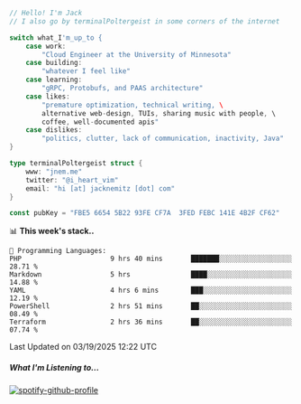 ```go
// Hello! I'm Jack
// I also go by terminalPoltergeist in some corners of the internet

switch what_I'm_up_to {
    case work:
        "Cloud Engineer at the University of Minnesota"
    case building:
        "whatever I feel like"
    case learning:
        "gRPC, Protobufs, and PAAS architecture"
    case likes:
        "premature optimization, technical writing, \
        alternative web-design, TUIs, sharing music with people, \
        coffee, well-documented apis"
    case dislikes:
        "politics, clutter, lack of communication, inactivity, Java"
}

type terminalPoltergeist struct {
    www: "jnem.me"
    twitter: "@i_heart_vim"
    email: "hi [at] jacknemitz [dot] com"
}

const pubKey = "FBE5 6654 5B22 93FE CF7A  3FED FEBC 141E 4B2F CF62"
```

<!--START_SECTION:waka-->
📊 **This week's stack..** 

```text
💬 Programming Languages: 
PHP                      9 hrs 40 mins       ███████░░░░░░░░░░░░░░░░░░   28.71 % 
Markdown                 5 hrs               ████░░░░░░░░░░░░░░░░░░░░░   14.88 % 
YAML                     4 hrs 6 mins        ███░░░░░░░░░░░░░░░░░░░░░░   12.19 % 
PowerShell               2 hrs 51 mins       ██░░░░░░░░░░░░░░░░░░░░░░░   08.49 % 
Terraform                2 hrs 36 mins       ██░░░░░░░░░░░░░░░░░░░░░░░   07.74 % 
```


 Last Updated on 03/19/2025 12:22 UTC
<!--END_SECTION:waka-->

##### What I'm Listening to...

[![spotify-github-profile](https://jnem.me/listening-item?maxAge=2592000)](https://jnem.me/listening)
